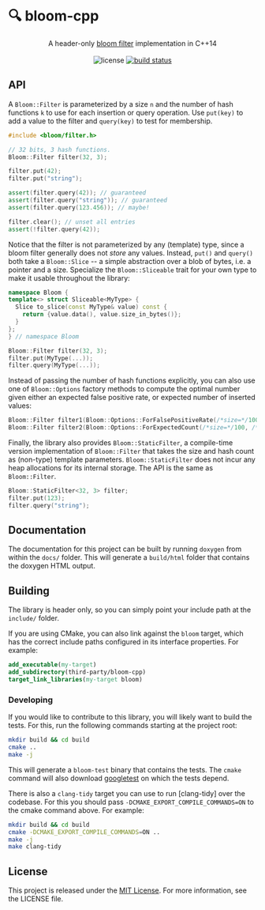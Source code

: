 # :mag: bloom-cpp

<p align="center">
  A header-only <a href="https://en.wikipedia.org/wiki/Bloom_filter">bloom filter</a> implementation in C++14
  <br><br>
  <img alt="license" src="https://img.shields.io/github/license/mashape/apistatus.svg"/>
  <a href="https://travis-ci.org/goldsborough/bloom-cpp"><img alt="build status" src="https://travis-ci.org/goldsborough/bloom-cpp.svg?branch=master"/></a>
</p>

## API

A `Bloom::Filter` is parameterized by a size `n` and the number of hash functions `k` to use for each insertion or query operation. Use `put(key)` to add a value to the filter and `query(key)` to test for membership.

```cpp
#include <bloom/filter.h>

// 32 bits, 3 hash functions.
Bloom::Filter filter(32, 3);

filter.put(42);
filter.put("string");

assert(filter.query(42)); // guaranteed
assert(filter.query("string")); // guaranteed
assert(filter.query(123.456)); // maybe!

filter.clear(); // unset all entries
assert(!filter.query(42));
```

Notice that the filter is not parameterized by any (template) type, since a bloom filter generally
does not _store_ any values. Instead, `put()` and `query()` both take a `Bloom::Slice` -- a simple
abstraction over a blob of bytes, i.e. a pointer and a size. Specialize the `Bloom::Sliceable` trait
for your own type to make it usable throughout the library:

```cpp
namespace Bloom {
template<> struct Sliceable<MyType> {
  Slice to_slice(const MyType& value) const {
    return {value.data(), value.size_in_bytes()};
  }
};
} // namespace Bloom

Bloom::Filter filter(32, 3);
filter.put(MyType(...));
filter.query(MyType(...));
```

Instead of passing the number of hash functions explicitly, you can also use one of
`Bloom::Options` factory methods to compute the optimal number given either an expected false
positive rate, or expected number of inserted values:

```cpp
Bloom::Filter filter1(Bloom::Options::ForFalsePositiveRate(/*size=*/100, /*fp=*/0.2)); // k = 3
Bloom::Filter filter2(Bloom::Options::ForExpectedCount(/*size=*/100, /*expected_count=*/20)); // k = 4
```

Finally, the library also provides `Bloom::StaticFilter`, a compile-time version implementation of `Bloom::Filter` that takes the size and hash count as (non-type) template parameters. `Bloom::StaticFilter` does not incur any heap allocations for its internal storage. The API is the same as `Bloom::Filter`.

```cpp
Bloom::StaticFilter<32, 3> filter;
filter.put(123);
filter.query("string");
```

## Documentation

The documentation for this project can be built by running `doxygen` from within the `docs/` folder. This will generate a `build/html` folder that contains the doxygen HTML output.

## Building

The library is header only, so you can simply point your include path at the `include/` folder.

If you are using CMake, you can also link against the `bloom` target, which has the correct include paths configured in its interface properties. For example:

```cmake
add_executable(my-target)
add_subdirectory(third-party/bloom-cpp)
target_link_libraries(my-target bloom)
```

### Developing

If you would like to contribute to this library, you will likely want to build the tests. For this, run the following commands starting at the project root:

```sh
mkdir build && cd build
cmake ..
make -j
```

This will generate a `bloom-test` binary that contains the tests. The `cmake` command will also
download [googletest](https://www.github.com/google/googletest) on which the tests depend.

There is also a `clang-tidy` target you can use to run [clang-tidy] over the codebase. For this you should pass `-DCMAKE_EXPORT_COMPILE_COMMANDS=ON` to the cmake command above. For example:

```sh
mkdir build && cd build
cmake -DCMAKE_EXPORT_COMPILE_COMMANDS=ON ..
make -j
make clang-tidy
```

## License

This project is released under the [MIT License](https://opensource.org/licenses/MIT). For more
information, see the LICENSE file.
